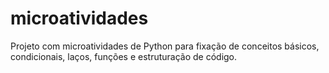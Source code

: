 # microatividades
Projeto com microatividades de Python para fixação de conceitos básicos, condicionais, laços, funções e estruturação de código.
